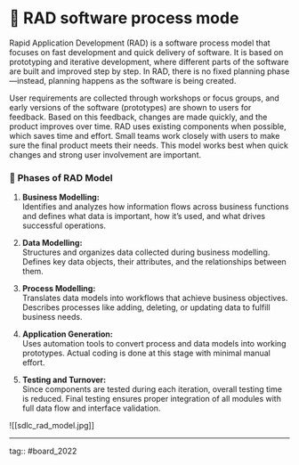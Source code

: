 # 🌼 RAD software process mode

Rapid Application Development (RAD) is a software process model that focuses on fast development and quick delivery of software. It is based on prototyping and iterative development, where different parts of the software are built and improved step by step. In RAD, there is no fixed planning phase —instead, planning happens as the software is being created.

User requirements are collected through workshops or focus groups, and early versions of the software (prototypes) are shown to users for feedback. Based on this feedback, changes are made quickly, and the product improves over time. RAD uses existing components when possible, which saves time and effort. Small teams work closely with users to make sure the final product meets their needs. This model works best when quick changes and strong user involvement are important.

### 🔄 **Phases of RAD Model**

1. **Business Modelling:**  
    Identifies and analyzes how information flows across business functions and defines what data is important, how it’s used, and what drives successful operations.

2. **Data Modelling:**  
    Structures and organizes data collected during business modelling. Defines key data objects, their attributes, and the relationships between them.

3. **Process Modelling:**  
    Translates data models into workflows that achieve business objectives. Describes processes like adding, deleting, or updating data to fulfill business needs.

4. **Application Generation:**  
    Uses automation tools to convert process and data models into working prototypes. Actual coding is done at this stage with minimal manual effort.

5. **Testing and Turnover:**  
    Since components are tested during each iteration, overall testing time is reduced. Final testing ensures proper integration of all modules with full data flow and interface validation.

![[sdlc_rad_model.jpg]]


---

tag:: #board_2022



